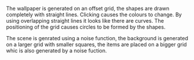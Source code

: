 The wallpaper is generated on an offset grid, the shapes are drawn completely with straight lines.
Clicking causes the colours to change. By using overlapping straight lines it looks like there are curves. The positioning of the grid causes circles to be formed by the shapes.

The scene is genrated using a noise function, the background is generated on a larger grid with smaller squares, the items are placed on a bigger grid whic is also generated by a noise fuction.
